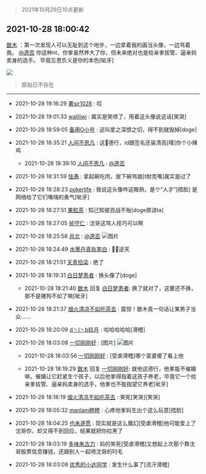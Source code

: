 > 2021年10月29日10点更新
<link rel="stylesheet" href="https://cdn.jsdelivr.net/gh/taotie6/sampleJSON@main/css/photo_show.css">
<meta name="referrer" content="no-referrer" />


 ## 2021-10-28 18:00:42 

 [㪚木](https://www.coolapk.com/feed/31020741?shareKey=NDRmM2I0MTVjOWRkNjE3YTc0Zjc~) ：第一次发现人可以无耻到这个地步，一边拿着我的画当头像，一边骂着我。
<a class="feed-link-uname" href="/u/逸否">@逸否</a> 你这种nt，你爹虽然养大了你，但未来绝对也是给亲爹拔管、逼亲妈卖身的选手。
毕竟忘恩负义是你的本色[呲牙] 

<div class="album">
<img class="img-item" src="https://image.coolapk.com/feed/2021/1028/18/1081091_90cbbd48_5242_1786@1080x452.jpeg" />
</div>

> 原贴已不存在 

 ------- 

- 2021-10-28 19:16:29 [黄sir1028](uid=905870) : 哎 

- 2021-10-28 19:01:33 [waliliwi](uid=2577852) : 属实是笑喷了，用着这头像说这话[笑哭] 

- 2021-10-28 18:59:05 [备用O小号](uid=1002360) : 这叫爱之深恨之切，得不到就毁掉[doge] 

- 2021-10-28 18:35:21 [人间不思凡](uid=2080265) : 这🐶德行，id跟签名还装清高[噗]你个小辣鸡 

    - 2021-10-28 18:39:10 [人间不思凡](uid=2080265) : <a class="feed-link-uname" href="/u/逸否">@逸否</a> 

- 2021-10-28 18:31:59 [怯愚](uid=1548302) : 拿起碗吃肉，放下碗骂娘[t耐克嘴]属实是过了 

- 2021-10-28 18:28:23 [pokerlife](uid=575409) : 我说这头像咋这眼熟，是个“人才”[捂脸]
是网络给了它们嘴嗨的勇气[呲牙] 

- 2021-10-28 18:27:51 [果粒茶](uid=1028454) : 知己知彼百战不殆[doge原谅ta] 

- 2021-10-28 18:27:05 [祯守仁](uid=2277897) : 沈哥这骂人技巧可以啊 

- 2021-10-28 18:25:58 [肖北](uid=1156293) : <a class="feed-link-uname" href="/u/逸否">@逸否</a> ![图片](https://image.coolapk.com/feed/2021/1028/18/1156293_fadfea32_6757_9671@2340x1080.jpeg)

- 2021-10-28 18:24:49 [水墨丹青执笔白](uid=3060746) : 🤣🤣逆天 

- 2021-10-28 18:21:51 [天青拾柒](uid=2874164) : 绝了 

- 2021-10-28 18:19:31 [白日梦患者](uid=533502) : 换头像了[doge] 

    - 2021-10-28 18:21:40 [㪚木](uid=1081091) 回复 [白日梦患者](uid=533502): 换了就对了，这要还不换，那不是猪狗不如了嘛[呲牙] 

- 2021-10-28 18:21:37 [烟火清凉不如吃茶去](uid=4279524) : 震惊！㪚木竟一句话让某男子当众…… 

- 2021-10-28 18:20:09 [d丶I丶b玖月](uid=2952537) : 哈哈哈哈哈[滑稽] 

- 2021-10-28 18:03:08 [一切刚刚好](uid=701389) : [图片] ![图片](https://image.coolapk.com/feed/2021/1028/18/701389_bac77c9c_5373_3277@1080x2400.jpeg)

    - 2021-10-28 18:03:56 [一切刚刚好](uid=701389) : [受虐滑稽]哪个富婆傻了看上他 

    - 2021-10-28 18:19:29 [㪚木](uid=1081091) 回复 [一切刚刚好](uid=701389): 就他这德行，他爹能不催婚嘛，催婚让它赶紧生个孩子，以后他爹得指着这孩子养老，毕竟它一个给亲爹拔管、逼亲妈卖身的选手，他爹也不能指望它养老[呲牙] 

- 2021-10-28 18:18:19 [烟火清凉不如吃茶去](uid=4279524) : 笑死[笑哭][笑哭] 

- 2021-10-28 18:05:32 [manlam睦睦](uid=2040035) : 心疼他爹妈生出个这么玩意[捂脸] 

- 2021-10-28 18:04:25 [也未遂愿](uid=3056500) : 现实就是这么魔幻[受虐滑稽]他可能爱上了沈哥你，却又得不到回应，结果就把你拉黑了 

- 2021-10-28 18:03:19 [多味朱古力](uid=1614110) : 妈的笑死[受虐滑稽]又想起上次那个靠沈哥股票信息赚钱，还跟别人一起喷沈哥的叼毛 

- 2021-10-28 18:03:08 [优秀的小达同学](uid=3114536) : 发生什么事了[流汗滑稽] 

